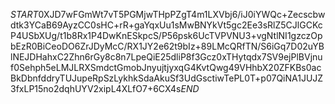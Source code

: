 $START$0XJD7wFGmWt7vT5PGMjwTHpPZgT4m1LXVbj6/iJ0iYWQc+Zecscbwdtk3YCaB69AyzCC0sHC+rR+gaYqxUu1sMwBNYkVt5gc2Ee3sRlZ5CJlGCKcP4USbXUg/t1b8Rx1P4DwKnESkpcS/P56psk6UcTVPVNU3+vgNtlNI1gzczOpbEzR0BiCeoDO6ZrJDyMcC/RX1JY2e62t9bIz+89LMcQRfTN/S6iGq7D02uYBlNEJDHahxC2Zhn6rGy8c8n7LpeQiE25dliP8f3Gcz0xTHytqdx7SV9ejPlBVjnuf0Sehph5eLMJLRXSmdctGmobJnyujtjyxqG4KvtQwg49VHhbX20ZFKBs0acBkDbnfddryTUJupeRpSzLykhkSdaAkuSf3UdGsctiwTePL0T+p07QiNA1JUJZ3fxLP15no2dqhUYV2xipL4XLfO7+6CX4s$END$